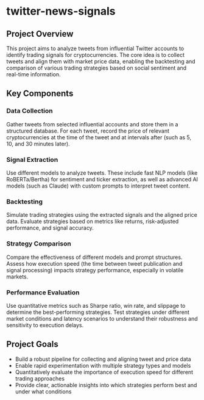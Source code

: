 # twitter-news-signals

## Project Overview

This project aims to analyze tweets from influential Twitter accounts to identify trading signals for cryptocurrencies. The core idea is to collect tweets and align them with market price data, enabling the backtesting and comparison of various trading strategies based on social sentiment and real-time information.

## Key Components

### Data Collection
Gather tweets from selected influential accounts and store them in a structured database. For each tweet, record the price of relevant cryptocurrencies at the time of the tweet and at intervals after (such as 5, 10, and 30 minutes later).

### Signal Extraction
Use different models to analyze tweets. These include fast NLP models (like RoBERTa/Bertha) for sentiment and ticker extraction, as well as advanced AI models (such as Claude) with custom prompts to interpret tweet content.

### Backtesting
Simulate trading strategies using the extracted signals and the aligned price data. Evaluate strategies based on metrics like returns, risk-adjusted performance, and signal accuracy.

### Strategy Comparison
Compare the effectiveness of different models and prompt structures. Assess how execution speed (the time between tweet publication and signal processing) impacts strategy performance, especially in volatile markets.

### Performance Evaluation
Use quantitative metrics such as Sharpe ratio, win rate, and slippage to determine the best-performing strategies. Test strategies under different market conditions and latency scenarios to understand their robustness and sensitivity to execution delays.

## Project Goals

- Build a robust pipeline for collecting and aligning tweet and price data
- Enable rapid experimentation with multiple strategy types and models
- Quantitatively evaluate the importance of execution speed for different trading approaches
- Provide clear, actionable insights into which strategies perform best and under what conditions
